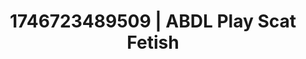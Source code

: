 ---
categories:
- AI-generated
- Inclusive desire
- Erotic dance
- Dark fantasy erotica
- Soft spanking
- ASMR
- Cosplay
- Lustful close-up
image: /assets/images/1746723489509.jpg
layout: post
seo:
  description: Featured content with sensual ABDL Play, Scat Fetish. HD images available.
  keywords: ABDL Play, Scat Fetish
  og_image: /assets/images/1746723489509.jpg
  schema_type: VisualArtwork
tags:
- ABDL Play
- '#1746723489509'
- Scat Fetish
title: 1746723489509 | ABDL Play Scat Fetish
---